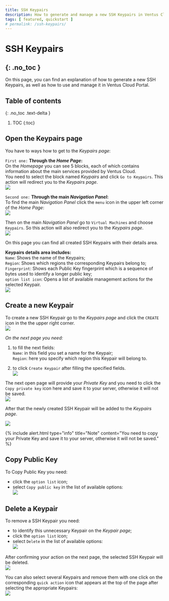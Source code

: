 ```yaml
---
title: SSH Keypairs
description: How to generate and manage a new SSH Keypairs in Ventus Cloud Portal
tags: [ featured, quickstart ]
# permalink: /ssh-keypairs/
---
```

# SSH Keypairs 
{: .no_toc }
---
On this page, you can find an explanation of how to generate a new SSH Keypairs, as well as how to use and manage it in Ventus Cloud Portal.

## Table of contents
{: .no_toc .text-delta }

1. TOC
{:toc}

## Open the Keypairs page

You have to ways how to get to the *Keypairs page*:

`First one:` **Through the *Home Page*:**    
On the *Homepage* you can see 5 blocks, each of which contains information about the main services provided by Ventus Cloud.    
You need to select the block named *Keypairs* and click `Go to Keypairs`. This action will redirect you to the *Keypairs page*.  
![](../../assets/img/ssh-key/ssh-key0.png)    
   
`Second one:` **Through the main *Navigation Panel*:**  
To find the main *Navigation Panel* click the `menu` icon in the upper left corner of the *Home Page*:    
![](../../assets/img/ssh-key/ssh-key1.png)       

Then on the main *Navigation Panel* go to `Virtual Machines` and choose `Keypairs`. So this action will also redirect you to the *Keypairs page*.    
![](../../assets/img/ssh-key/ssh-key2.png)    


On this page you can find all created SSH Keypairs with their details area.  

**Keypairs details area includes:**   
`Name`: Shows the name of the Keypairs;    
`Region`: Shows which regions the corresponding Keypairs belong to;    
`Fingerprint`: Shows each Public Key fingerprint which is a sequence of bytes used to identify a longer public key;  
`option list icon`: Opens a list of available management actions for the selected Keypair.  
![](../../assets/img/ssh-key/ssh-key3.png)    

## Create a new Keypair

To create a new SSH Keypair go to the *Keypairs page* and  click the `CREATE` icon in the the upper right corner.    
![](../../assets/img/ssh-key/ssh-key4.png)      

*On the next page you need:*    
1) to fill the next fields:     
    `Name`: in this field you set a name for the Keypair;    
    `Region`: here you specify which region this Keypair will belong to.    

2) to click `Create Keypair` after filling the specified fields.  
![](../../assets/img/ssh-key/ssh-key5.png)    

The next open page will provide your *Private Key* and you need to click the `Copy private key` icon here and save it to your server, otherwise it will not be saved.    
![](../../assets/img/ssh-key/ssh-key6.png)  

After that the newly created SSH Keypair will be added to the *Keypairs page*.  

![](../../assets/img/ssh-key/ssh-key7.png) 

{% include alert.html type="info" title="Note" content="You need to copy your Private Key and save it to your server, otherwise it will not be saved." %}

## Copy Public Key

To Copy Public Key you need:  
* click the `option list` icon;  
* select `Copy public key` in the list of available options:  
![](../../assets/img/ssh-key/ssh-key9.png)  

## Delete a Keypair  

To remove a SSH Keypair you need:  
* to identify this unnecessary Keypair on the *Keypair page*;    
* click the `option list` icon;  
* select `Delete` in the list of available options:  
![](../../assets/img/ssh-key/ssh-key8.png)  

After confirming your action on the next page, the selected SSH Keypair will be deleted.  
    ![](../../assets/img/ssh-key/ssh-key10.png)

You can also select several Keypairs and remove them with one click on the corresponding `quick action` icon that appears at the top of the page after selecting the appropriate Keypairs:  
    ![](../../assets/img/ssh-key/ssh-key11.png)
